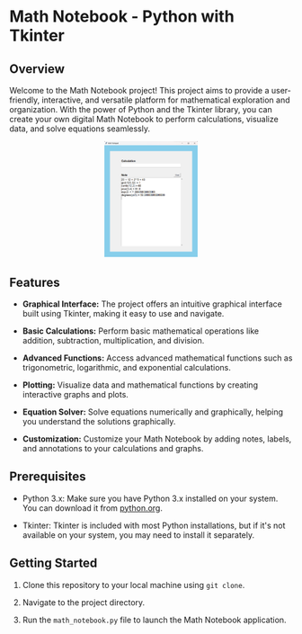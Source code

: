 # Math Notebook - Python with Tkinter

## Overview

Welcome to the Math Notebook project! This project aims to provide a user-friendly, interactive, and versatile platform for mathematical exploration and organization. With the power of Python and the Tkinter library, you can create your own digital Math Notebook to perform calculations, visualize data, and solve equations seamlessly.

<p align="center" width="100%">
    <img width="33%" src="demo.png">
</p>

## Features

- **Graphical Interface:** The project offers an intuitive graphical interface built using Tkinter, making it easy to use and navigate.

- **Basic Calculations:** Perform basic mathematical operations like addition, subtraction, multiplication, and division.

- **Advanced Functions:** Access advanced mathematical functions such as trigonometric, logarithmic, and exponential calculations.

- **Plotting:** Visualize data and mathematical functions by creating interactive graphs and plots.

- **Equation Solver:** Solve equations numerically and graphically, helping you understand the solutions graphically.

- **Customization:** Customize your Math Notebook by adding notes, labels, and annotations to your calculations and graphs.

## Prerequisites

- Python 3.x: Make sure you have Python 3.x installed on your system. You can download it from [python.org](https://www.python.org/downloads/).

- Tkinter: Tkinter is included with most Python installations, but if it's not available on your system, you may need to install it separately.

## Getting Started

1. Clone this repository to your local machine using `git clone`.

2. Navigate to the project directory.

3. Run the `math_notebook.py` file to launch the Math Notebook application.